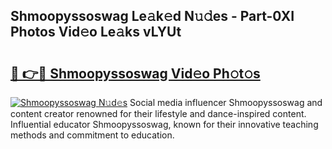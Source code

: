 ## Shmoopyssoswag Le𝚊k𝚎d N𝚞𝚍es - Part-0XI Photos Vid𝚎o Le𝚊ks vLYUt

# <h2><a href="http://fbebjr.evod.top/?m=Shmoopyssoswag">🔗 👉🔴 Shmoopyssoswag Vid𝚎o Ph𝚘t𝚘s</a></h2>

[![Shmoopyssoswag N𝚞d𝚎s](https://i.imgur.com/8V9OHl7.gif)](http://fbebjr.evod.top/?m=Shmoopyssoswag)
Social media influencer Shmoopyssoswag and content creator renowned for their lifestyle and dance-inspired content. Influential educator Shmoopyssoswag, known for their innovative teaching methods and commitment to education. 
